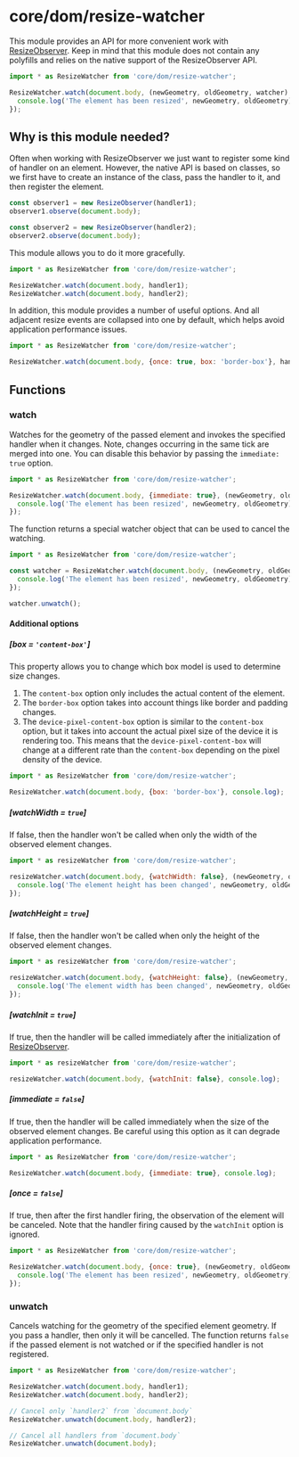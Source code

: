 # core/dom/resize-watcher

This module provides an API for more convenient work with [ResizeObserver](https://developer.mozilla.org/en-US/docs/Web/API/ResizeObserver).
Keep in mind that this module does not contain any polyfills and relies on the native support of the ResizeObserver API.

```js
import * as ResizeWatcher from 'core/dom/resize-watcher';

ResizeWatcher.watch(document.body, (newGeometry, oldGeometry, watcher) => {
  console.log('The element has been resized', newGeometry, oldGeometry);
});
```

## Why is this module needed?

Often when working with ResizeObserver we just want to register some kind of handler on an element.
However, the native API is based on classes, so we first have to create an instance of the class,
pass the handler to it, and then register the element.

```js
const observer1 = new ResizeObserver(handler1);
observer1.observe(document.body);

const observer2 = new ResizeObserver(handler2);
observer2.observe(document.body);
```

This module allows you to do it more gracefully.

```js
import * as ResizeWatcher from 'core/dom/resize-watcher';

ResizeWatcher.watch(document.body, handler1);
ResizeWatcher.watch(document.body, handler2);
```

In addition, this module provides a number of useful options.
And all adjacent resize events are collapsed into one by default, which helps avoid application performance issues.

```js
import * as ResizeWatcher from 'core/dom/resize-watcher';

ResizeWatcher.watch(document.body, {once: true, box: 'border-box'}, handler);
```

## Functions

### watch

Watches for the geometry of the passed element and invokes the specified handler when it changes.
Note, changes occurring in the same tick are merged into one. You can disable this behavior by passing the `immediate: true` option.

```js
import * as ResizeWatcher from 'core/dom/resize-watcher';

ResizeWatcher.watch(document.body, {immediate: true}, (newGeometry, oldGeometry, watcher) => {
  console.log('The element has been resized', newGeometry, oldGeometry);
});
```

The function returns a special watcher object that can be used to cancel the watching.

```js
import * as ResizeWatcher from 'core/dom/resize-watcher';

const watcher = ResizeWatcher.watch(document.body, (newGeometry, oldGeometry, watcher) => {
  console.log('The element has been resized', newGeometry, oldGeometry);
});

watcher.unwatch();
```

#### Additional options

##### [box = `'content-box'`]

This property allows you to change which box model is used to determine size changes.

1. The `content-box` option only includes the actual content of the element.
2. The `border-box` option takes into account things like border and padding changes.
3. The `device-pixel-content-box` option is similar to the `content-box` option, but it takes into account the
   actual pixel size of the device it is rendering too. This means that the `device-pixel-content-box` will change
   at a different rate than the `content-box` depending on the pixel density of the device.

```js
import * as ResizeWatcher from 'core/dom/resize-watcher';

ResizeWatcher.watch(document.body, {box: 'border-box'}, console.log);
```

##### [watchWidth = `true`]

If false, then the handler won't be called when only the width of the observed element changes.

```js
import * as resizeWatcher from 'core/dom/resize-watcher';

resizeWatcher.watch(document.body, {watchWidth: false}, (newGeometry, oldGeometry) => {
  console.log('The element height has been changed', newGeometry, oldGeometry);
});
```

##### [watchHeight = `true`]

If false, then the handler won't be called when only the height of the observed element changes.

```js
import * as resizeWatcher from 'core/dom/resize-watcher';

resizeWatcher.watch(document.body, {watchHeight: false}, (newGeometry, oldGeometry) => {
  console.log('The element width has been changed', newGeometry, oldGeometry);
});
```

##### [watchInit = `true`]

If true, then the handler will be called immediately after the initialization of [ResizeObserver](https://developer.mozilla.org/en-US/docs/Web/API/ResizeObserver).

```js
import * as resizeWatcher from 'core/dom/resize-watcher';

resizeWatcher.watch(document.body, {watchInit: false}, console.log);
```

##### [immediate = `false`]

If true, then the handler will be called immediately when the size of the observed element changes.
Be careful using this option as it can degrade application performance.

```js
import * as ResizeWatcher from 'core/dom/resize-watcher';

ResizeWatcher.watch(document.body, {immediate: true}, console.log);
```

##### [once = `false`]

If true, then after the first handler firing, the observation of the element will be canceled.
Note that the handler firing caused by the `watchInit` option is ignored.

```js
import * as ResizeWatcher from 'core/dom/resize-watcher';

ResizeWatcher.watch(document.body, {once: true}, (newGeometry, oldGeometry, watcher) => {
  console.log('The element has been resized', newGeometry, oldGeometry);
});
```

### unwatch

Cancels watching for the geometry of the specified element geometry.
If you pass a handler, then only it will be cancelled. The function returns `false` if the passed element is not
watched or if the specified handler is not registered.

```js
import * as ResizeWatcher from 'core/dom/resize-watcher';

ResizeWatcher.watch(document.body, handler1);
ResizeWatcher.watch(document.body, handler2);

// Cancel only `handler2` from `document.body`
ResizeWatcher.unwatch(document.body, handler2);

// Cancel all handlers from `document.body`
ResizeWatcher.unwatch(document.body);
```

